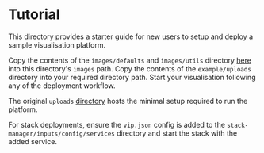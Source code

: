 # Tutorial

This directory provides a starter guide for new users to setup and deploy a sample visualisation platform.

Copy the contents of the `images/defaults` and `images/utils` directory [here](https://github.com/cambridge-cares/TheWorldAvatar/tree/main/web/twa-vis-platform/uploads/images/defaults) into this directory's `images` path. Copy the contents of the `example/uploads` directory into your required directory path. Start your visualisation following any of the deployment workflow.

The original `uploads` [directory](https://github.com/cambridge-cares/TheWorldAvatar/tree/main/web/twa-vis-platform/uploads) hosts the minimal setup required to run the platform.

For stack deployments, ensure the `vip.json` config is added to the `stack-manager/inputs/config/services` directory and start the stack with the added service.